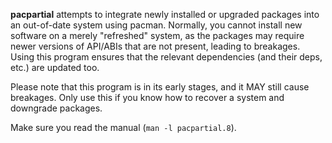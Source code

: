 **pacpartial** attempts to integrate newly installed or upgraded packages into an out-of-date system using pacman.
Normally, you cannot install new software on a merely "refreshed" system, as the packages may require newer versions of API/ABIs that are not present, leading to breakages.
Using this program ensures that the relevant dependencies (and their deps, etc.) are updated too.

Please note that this program is in its early stages, and it MAY still cause breakages.
Only use this if you know how to recover a system and downgrade packages.

Make sure you read the manual (`man -l pacpartial.8`).
